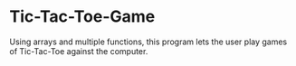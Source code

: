 # Tic-Tac-Toe-Game
Using arrays and multiple functions, this program lets the user play games of Tic-Tac-Toe against the computer.
